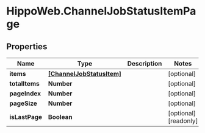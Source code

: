 # HippoWeb.ChannelJobStatusItemPage

## Properties

Name | Type | Description | Notes
------------ | ------------- | ------------- | -------------
**items** | [**[ChannelJobStatusItem]**](ChannelJobStatusItem.md) |  | [optional] 
**totalItems** | **Number** |  | [optional] 
**pageIndex** | **Number** |  | [optional] 
**pageSize** | **Number** |  | [optional] 
**isLastPage** | **Boolean** |  | [optional] [readonly] 


